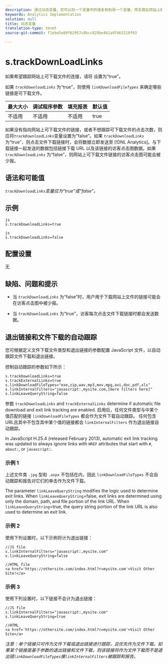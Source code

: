 ```yaml
---
description: 通过动态变量，您可以将一个变量中的值复制到另一个变量，而无需在网站上的图像请求中多次键入完整的值。
keywords: Analytics Implementation
solution: null
title: 动态变量
translation-type: tm+mt
source-git-commit: f1ebe5e89f62957c8bcc829be4b1a97463210f93

---
```



# s.trackDownLoadLinks

如果希望跟踪网站上可下载文件的连接，请将 设置为“true”。

如果 *`trackDownloadLinks`* 为“true”，则使用 *`linkDownloadFileTypes`* 来确定哪些链接是可下载文件。

| 最大大小 | 调试程序参数 | 填充报表 | 默认值 |
|---|---|---|---|
| 不适用 | 不适用 | 不适用 | true |

如果没有指向网站上可下载文件的链接，或者不想跟踪可下载文件的点击次数，则应将&#x200B;*`trackDownloadLinks`*&#x200B;变量设置为“false”。如果 *`trackDownloadLinks`* 为“true”，则点击文件下载链接时，会将数据立即发送至 [!DNL Analytics]。与下载链接一起发送的数据包括链接下载 URL 以及该链接的访客点击图数据。如果 *`trackDownloadLinks`* 为“false”，则网站上可下载文件链接的访客点击图可能会被少报。

## 语法和可能值

*`trackDownloadLinks`变量应为“true”或“false”。*

## 示例

```
js
s.trackDownloadLinks=true 
```

```
js
s.trackDownloadLinks=false
```

## 配置设置

无

## 缺陷、问题和提示

* 当 *`trackDownloadLinks`* 为“false”时，用户用于下载网站上文件的链接可能会在访客点击图中被少报。

* 当 *`trackDownloadLinks`* 为“true”，访客每次点击文件下载链接时都会发送数据。

## 退出链接和文件下载的自动跟踪

您可根据定义文件下载文件类型和退出链接的参数配置 JavaScript 文件，以自动跟踪文件下载和退出链接。

控制自动跟踪的参数如下所示：

```
s.trackDownloadLinks=true 
s.trackExternalLinks=true 
s.linkDownloadFileTypes="exe,zip,wav,mp3,mov,mpg,avi,doc,pdf,xls" 
s.linkInternalFilters="javascript:,mysite.com,[more filters here]" 
s.linkLeaveQueryString=false 
```

参数 `trackDownloadLinks` and `trackExternalLinks` determine if automatic file download and exit link tracking are enabled. 启用后，任何文件类型与中某个值匹配的链接 `linkDownloadFileTypes` 都会作为文件下载自动跟踪。 任何包含URL且其中不包含其中某个值的链接都会 `linkInternalFilters` 作为退出链接自动跟踪。

In JavaScript H.25.4 (released February 2013), automatic exit link tracking was updated to always ignore links with `HREF` attributes that start with `#`, `about:`, or `javascript:`.

### 示例 1

上述文件类 `.jpg` 型和 `.aspx` 不包括在内，因此 `linkDownloadFileTypes` 不会自动跟踪和报告对它们的单击作为文件下载。

The parameter `linkLeaveQueryString` modifies the logic used to determine exit links. When `linkLeaveQueryString`=false, exit links are determined using only the domain, path, and file portion of the link URL. When `linkLeaveQueryString`=true, the query string portion of the link URL is also used to determine an exit link.

### 示例 2

使用下列设置时，以下示例将计为退出链接：

```
//JS file  
s.linkInternalFilters="javascript:,mysite.com" 
s.linkLeaveQueryString=false 
 
//HTML file 
<a href='https://othersite.com/index.html?r=mysite.com'>Visit Other Site!</a> 
```

### 示例 3

使用下列设置时，以下链接不会计为退出链接：

```
//JS file  
s.linkInternalFilters="javascript:,mysite.com" 
s.linkLeaveQueryString=true 
 
//HTML  
<a href='https://othersite.com/index.html?r=mysite.com'>Visit Other Site</a> 
```

*注意：单个链接只可作为文件下载或退出链接进行跟踪，且优先作为文件下载。如果某个链接是基于参数的退出链接和文件下载，则该链接将作为文件下载而不是退出链`linkDownloadFileTypes`接`linkInternalFilters`被跟踪和报告。*